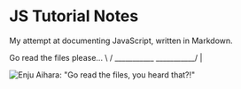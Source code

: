 # JS Tutorial Notes

My attempt at documenting JavaScript, written in Markdown.

Go read the files please...
\                          /
 \___________  ___________/
             \|

![Enju Aihara: "Go read the files, you heard that?!"](https://avatarfiles.alphacoders.com/168/168355.png)
